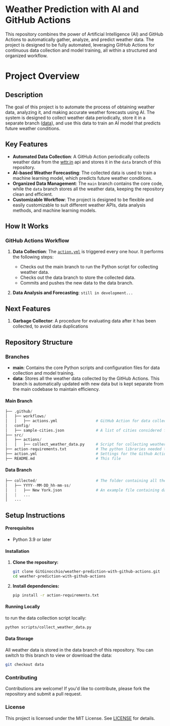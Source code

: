# Weather Prediction with AI and GitHub Actions

This repository combines the power of Artificial Intelligence (AI) and GitHub Actions to automatically gather, analyze, and predict weather data. The project is designed to be fully automated, leveraging GitHub Actions for continuous data collection and model training, all within a structured and organized workflow.

# Project Overview

## Description

The goal of this project is to automate the process of obtaining weather data, analyzing it, and making accurate weather forecasts using AI. The system is designed to collect weather data periodically, store it in a separate branch ([data](https://github.com/GitGinocchio/weather-prediction-with-github-actions/tree/data)), and use this data to train an AI model that predicts future weather conditions.

## Key Features

- **Automated Data Collection**: A GitHub Action periodically collects weather data from the [wttr.in](https://github.com/chubin/wttr.in) api and stores it in the `data` branch of this repository.
- **AI-based Weather Forecasting**: The collected data is used to train a machine learning model, which predicts future weather conditions.
- **Organized Data Management**: The `main` branch contains the core code, while the `data` branch stores all the weather data, keeping the repository clean and efficient.
- **Customizable Workflow**: The project is designed to be flexible and easily customizable to suit different weather APIs, data analysis methods, and machine learning models.

## How It Works
### GitHub Actions Workflow
1. **Data Collection**: The [`action.yml`](.github/workflows/actions.yml) is triggered every one hour. It performs the following steps:

    - Checks out the main branch to run the Python script for collecting weather data.
    - Checks out the data branch to store the collected data.
    - Commits and pushes the new data to the data branch.
2. **Data Analysis and Forecasting**: `still in development...`
    <!-- An optional GitHub Action (examine-data.yml) can be set up to analyze the data and generate weather forecasts based on the collected data. -->

## Next Features

1. **Garbage Collector**: A procedure for evaluating data after it has been collected, to avoid data duplications

## Repository Structure

### Branches

- **main**: Contains the core Python scripts and configuration files for data collection and model training.
- **data**: Stores all the weather data collected by the GitHub Actions. This branch is automatically updated with new data but is kept separate from the main codebase to maintain efficiency.

#### Main Branch

```python
├── .github/
│   ├── workflows/
│   │   ├── actions.yml                 # GitHub Action for data collection and for data analyzing (optional)
│   config/
│   ├── sample-cities.json              # A list of cities considered for data collection
├── src/
│   ├── actions/
│   │   ├── collect_weather_data.py     # Script for collecting weather data
├── action-requirements.txt             # The python libraries needed to launch the GitHub Action
├── action.yml                          # Settings for the Github Action
├── README.md                           # This file
```

#### Data Branch

```python
├── collected/                          # The folder containing all the data collected up to now, saved in folders, and divided by city
│   ├── YYYY--MM-DD_hh-mm-ss/
│   |   ├── New York.json               # An example file containing data in json format
│   |   ...
│   ...
```

## Setup Instructions

#### Prerequisites

- Python 3.9 or later

#### Installation

1. **Clone the repository:**

   ```bash
   git clone GitGinocchio/weather-prediction-with-github-actions.git
   cd weather-prediction-with-github-actions
   ```

2. **Install dependencies:**

    ```bash
    pip install -r action-requirements.txt
    ```
<!-- 
3. **Configure GitHub Actions:**

   The data collection workflow (```.github\workflows\actions.yml```) is already configured to run every one hours. 
   You can customize the schedule by modifying the cron expression.
   The default cron is: ```0 0/1 * * *``` see [Crons Explanation](https://crontab.guru/#0_0/2_*_*_*) for help
-->

#### Running Locally
    
to run the data collection script locally:
```bash
python scripts/collect_weather_data.py
```
#### Data Storage

All weather data is stored in the data branch of this repository. You can switch to this branch to view or download the data:
```bash
git checkout data
```

### Contributing
Contributions are welcome! If you'd like to contribute, please fork the repository and submit a pull request.

### License
This project is licensed under the MIT License. See [LICENSE](LICENSE) for details.